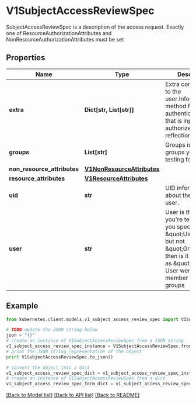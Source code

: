 # V1SubjectAccessReviewSpec

SubjectAccessReviewSpec is a description of the access request.  Exactly one of ResourceAuthorizationAttributes and NonResourceAuthorizationAttributes must be set

## Properties
Name | Type | Description | Notes
------------ | ------------- | ------------- | -------------
**extra** | **Dict[str, List[str]]** | Extra corresponds to the user.Info.GetExtra() method from the authenticator.  Since that is input to the authorizer it needs a reflection here. | [optional] 
**groups** | **List[str]** | Groups is the groups you&#39;re testing for. | [optional] 
**non_resource_attributes** | [**V1NonResourceAttributes**](V1NonResourceAttributes.md) |  | [optional] 
**resource_attributes** | [**V1ResourceAttributes**](V1ResourceAttributes.md) |  | [optional] 
**uid** | **str** | UID information about the requesting user. | [optional] 
**user** | **str** | User is the user you&#39;re testing for. If you specify \&quot;User\&quot; but not \&quot;Groups\&quot;, then is it interpreted as \&quot;What if User were not a member of any groups | [optional] 

## Example

```python
from kubernetes.client.models.v1_subject_access_review_spec import V1SubjectAccessReviewSpec

# TODO update the JSON string below
json = "{}"
# create an instance of V1SubjectAccessReviewSpec from a JSON string
v1_subject_access_review_spec_instance = V1SubjectAccessReviewSpec.from_json(json)
# print the JSON string representation of the object
print V1SubjectAccessReviewSpec.to_json()

# convert the object into a dict
v1_subject_access_review_spec_dict = v1_subject_access_review_spec_instance.to_dict()
# create an instance of V1SubjectAccessReviewSpec from a dict
v1_subject_access_review_spec_form_dict = v1_subject_access_review_spec.from_dict(v1_subject_access_review_spec_dict)
```
[[Back to Model list]](../README.md#documentation-for-models) [[Back to API list]](../README.md#documentation-for-api-endpoints) [[Back to README]](../README.md)


